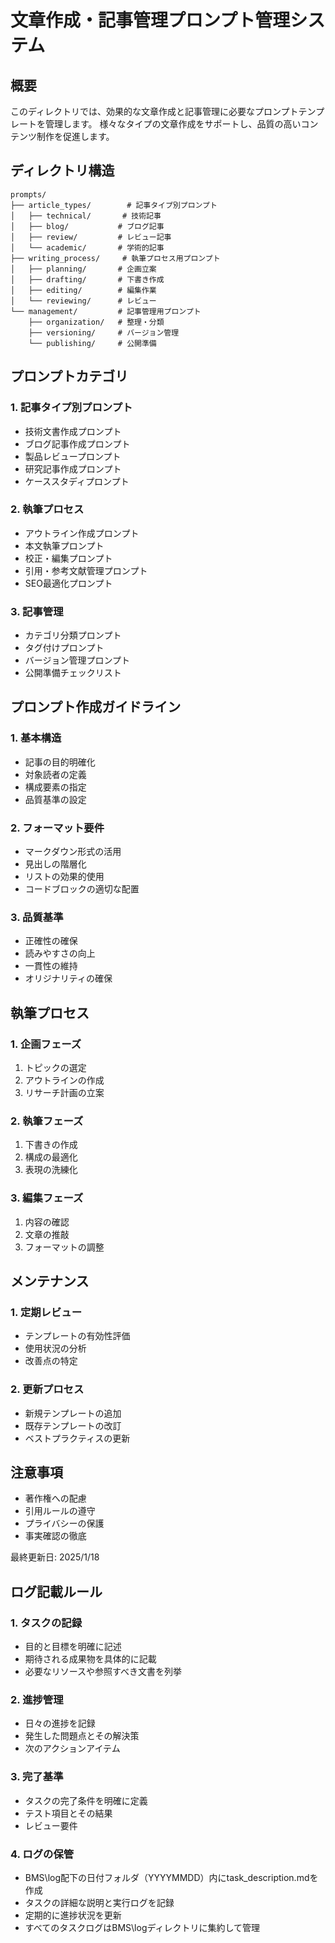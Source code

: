 # 文章作成・記事管理プロンプト管理システム

## 概要
このディレクトリでは、効果的な文章作成と記事管理に必要なプロンプトテンプレートを管理します。
様々なタイプの文章作成をサポートし、品質の高いコンテンツ制作を促進します。

## ディレクトリ構造
```
prompts/
├── article_types/        # 記事タイプ別プロンプト
│   ├── technical/       # 技術記事
│   ├── blog/           # ブログ記事
│   ├── review/         # レビュー記事
│   └── academic/       # 学術的記事
├── writing_process/     # 執筆プロセス用プロンプト
│   ├── planning/       # 企画立案
│   ├── drafting/       # 下書き作成
│   ├── editing/        # 編集作業
│   └── reviewing/      # レビュー
└── management/         # 記事管理用プロンプト
    ├── organization/   # 整理・分類
    ├── versioning/     # バージョン管理
    └── publishing/     # 公開準備
```

## プロンプトカテゴリ

### 1. 記事タイプ別プロンプト
- 技術文書作成プロンプト
- ブログ記事作成プロンプト
- 製品レビュープロンプト
- 研究記事作成プロンプト
- ケーススタディプロンプト

### 2. 執筆プロセス
- アウトライン作成プロンプト
- 本文執筆プロンプト
- 校正・編集プロンプト
- 引用・参考文献管理プロンプト
- SEO最適化プロンプト

### 3. 記事管理
- カテゴリ分類プロンプト
- タグ付けプロンプト
- バージョン管理プロンプト
- 公開準備チェックリスト

## プロンプト作成ガイドライン

### 1. 基本構造
- 記事の目的明確化
- 対象読者の定義
- 構成要素の指定
- 品質基準の設定

### 2. フォーマット要件
- マークダウン形式の活用
- 見出しの階層化
- リストの効果的使用
- コードブロックの適切な配置

### 3. 品質基準
- 正確性の確保
- 読みやすさの向上
- 一貫性の維持
- オリジナリティの確保

## 執筆プロセス

### 1. 企画フェーズ
1. トピックの選定
2. アウトラインの作成
3. リサーチ計画の立案

### 2. 執筆フェーズ
1. 下書きの作成
2. 構成の最適化
3. 表現の洗練化

### 3. 編集フェーズ
1. 内容の確認
2. 文章の推敲
3. フォーマットの調整

## メンテナンス

### 1. 定期レビュー
- テンプレートの有効性評価
- 使用状況の分析
- 改善点の特定

### 2. 更新プロセス
- 新規テンプレートの追加
- 既存テンプレートの改訂
- ベストプラクティスの更新

## 注意事項
- 著作権への配慮
- 引用ルールの遵守
- プライバシーの保護
- 事実確認の徹底

最終更新日: 2025/1/18

## ログ記載ルール

### 1. タスクの記録
- 目的と目標を明確に記述
- 期待される成果物を具体的に記載
- 必要なリソースや参照すべき文書を列挙

### 2. 進捗管理
- 日々の進捗を記録
- 発生した問題点とその解決策
- 次のアクションアイテム

### 3. 完了基準
- タスクの完了条件を明確に定義
- テスト項目とその結果
- レビュー要件

### 4. ログの保管
- BMS\log配下の日付フォルダ（YYYYMMDD）内にtask_description.mdを作成
- タスクの詳細な説明と実行ログを記録
- 定期的に進捗状況を更新
- すべてのタスクログはBMS\logディレクトリに集約して管理
